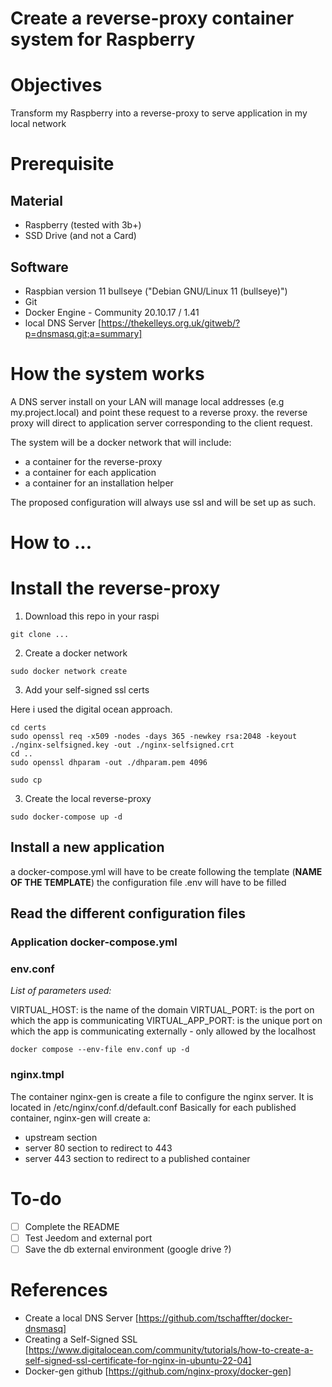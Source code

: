 # Create a reverse-proxy container system for Raspberry
# Objectives
Transform my Raspberry into a reverse-proxy to serve application in my local network



# Prerequisite
## Material
* Raspberry (tested with 3b+)
* SSD Drive (and not a Card)
## Software
* Raspbian version 11 bullseye ("Debian GNU/Linux 11 (bullseye)")
* Git
* Docker Engine - Community 20.10.17 / 1.41
* local DNS Server [https://thekelleys.org.uk/gitweb/?p=dnsmasq.git;a=summary]

# How the system works
A DNS server install on your LAN will manage local addresses (e.g my.project.local) and point these request to a reverse proxy. the reverse proxy will direct to application server corresponding to the client request.

The system will be a docker network that will include:
* a container for the reverse-proxy
* a container for each application
* a container for an installation helper

The proposed configuration will always use ssl and will be set up as such.

# How to ...
# Install the reverse-proxy
1. Download this repo in your raspi

`git clone ... `

2. Create a docker network

`sudo docker network create`

3. Add your self-signed ssl certs

Here i used the digital ocean approach.

```
cd certs
sudo openssl req -x509 -nodes -days 365 -newkey rsa:2048 -keyout ./nginx-selfsigned.key -out ./nginx-selfsigned.crt
cd ..
sudo openssl dhparam -out ./dhparam.pem 4096

sudo cp
```


3. Create the local reverse-proxy

`sudo docker-compose up -d`

## Install a new application


a docker-compose.yml will have to be create following the template (**NAME OF THE TEMPLATE**)
the configuration file .env will have to be filled


## Read the different configuration files
### Application docker-compose.yml

### env.conf
_List of parameters used:_

VIRTUAL_HOST: is the name of the domain 
VIRTUAL_PORT: is the port on which the app is communicating
VIRTUAL_APP_PORT: is the unique port on which the app is communicating externally - only allowed by the localhost

`docker compose --env-file env.conf up -d`

### nginx.tmpl
The container nginx-gen is create a file to configure the nginx server. It is  located in /etc/nginx/conf.d/default.conf
Basically for each published container, nginx-gen will create a:
* upstream section
* server 80 section to redirect to 443
* server 443 section to redirect to a published container

# To-do
- [ ] Complete the README
- [ ] Test Jeedom and external port
- [ ] Save the db external environment (google drive ?)

# References
* Create a local DNS Server [https://github.com/tschaffter/docker-dnsmasq]
* Creating a Self-Signed SSL [https://www.digitalocean.com/community/tutorials/how-to-create-a-self-signed-ssl-certificate-for-nginx-in-ubuntu-22-04]
* Docker-gen github [https://github.com/nginx-proxy/docker-gen]
